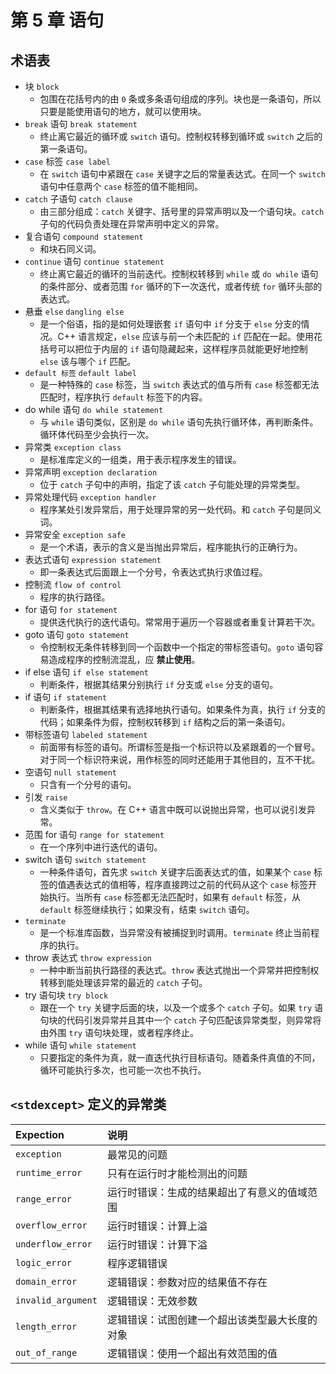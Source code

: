 第 5 章 语句
===========

## 术语表

* 块 `block`
    - 包围在花括号内的由 `0` 条或多条语句组成的序列。块也是一条语句，所以只要是能使用语句的地方，就可以使用块。
* `break` 语句 `break statement`
    - 终止离它最近的循环或 `switch` 语句。控制权转移到循环或 `switch` 之后的第一条语句。
* `case` 标签 `case label`
    - 在 `switch` 语句中紧跟在 `case` 关键字之后的常量表达式。在同一个 `switch` 语句中任意两个 `case` 标签的值不能相同。
* `catch` 子语句 `catch clause`
    - 由三部分组成：`catch` 关键字、括号里的异常声明以及一个语句块。`catch` 子句的代码负责处理在异常声明中定义的异常。
* 复合语句 `compound statement`
    - 和块石同义词。
* `continue` 语句 `continue statement`
    - 终止离它最近的循环的当前迭代。控制权转移到 `while` 或 `do while` 语句的条件部分、或者范围 `for` 循环的下一次迭代，或者传统 `for` 循环头部的表达式。
* 悬垂 `else` `dangling else`
    - 是一个俗语，指的是如何处理嵌套 `if` 语句中 `if` 分支于 `else` 分支的情况。C++ 语言规定，`else` 应该与前一个未匹配的 `if` 匹配在一起。使用花括号可以把位于内层的 `if` 语句隐藏起来，这样程序员就能更好地控制 `else` 该与哪个 `if` 匹配。
* `default 标签` `default label`
    - 是一种特殊的 `case` 标签，当 `switch` 表达式的值与所有 `case` 标签都无法匹配时，程序执行 `default` 标签下的内容。
* do while 语句 `do while statement`
    - 与 `while` 语句类似，区别是 `do while` 语句先执行循环体，再判断条件。循环体代码至少会执行一次。
* 异常类 `exception class`
    - 是标准库定义的一组类，用于表示程序发生的错误。
* 异常声明 `exception declaration`
    - 位于 `catch` 子句中的声明，指定了该 `catch` 子句能处理的异常类型。
* 异常处理代码 `exception handler`
    - 程序某处引发异常后，用于处理异常的另一处代码。和 `catch` 子句是同义词。
* 异常安全 `exception safe`
    - 是一个术语，表示的含义是当抛出异常后，程序能执行的正确行为。
* 表达式语句 `expression statement`
    - 即一条表达式后面跟上一个分号，令表达式执行求值过程。
* 控制流 `flow of control`
    - 程序的执行路径。
* for 语句 `for statement`
    - 提供迭代执行的迭代语句。常常用于遍历一个容器或者重复计算若干次。
* goto 语句 `goto statement`
    - 令控制权无条件转移到同一个函数中一个指定的带标签语句。`goto` 语句容易造成程序的控制流混乱，应 **禁止使用**。
* if else 语句 `if else statement`
    - 判断条件，根据其结果分别执行 `if` 分支或 `else` 分支的语句。
* if 语句 `if statement`
    - 判断条件，根据其结果有选择地执行语句。如果条件为真，执行 `if` 分支的代码；如果条件为假，控制权转移到 `if` 结构之后的第一条语句。
* 带标签语句 `labeled statement`
    - 前面带有标签的语句。所谓标签是指一个标识符以及紧跟着的一个冒号。对于同一个标识符来说，用作标签的同时还能用于其他目的，互不干扰。
* 空语句 `null statement`
    - 只含有一个分号的语句。
* 引发 `raise`
    - 含义类似于 `throw`。在 C++ 语言中既可以说抛出异常，也可以说引发异常。
* 范围 for 语句 `range for statement`
    - 在一个序列中进行迭代的语句。
* switch 语句 `switch statement`
    - 一种条件语句，首先求 `switch` 关键字后面表达式的值，如果某个 `case` 标签的值遇表达式的值相等，程序直接跨过之前的代码从这个 `case` 标签开始执行。当所有 `case` 标签都无法匹配时，如果有 `default` 标签，从 `default` 标签继续执行；如果没有，结束 `switch` 语句。
* `terminate`
    - 是一个标准库函数，当异常没有被捕捉到时调用。`terminate` 终止当前程序的执行。
* throw 表达式 `throw expression`
    - 一种中断当前执行路径的表达式。`throw` 表达式抛出一个异常并把控制权转移到能处理该异常的最近的 `catch` 子句。
* try 语句块 `try block`
    - 跟在一个 `try` 关键字后面的块，以及一个或多个 `catch` 子句。如果 `try` 语句块的代码引发异常并且其中一个 `catch` 子句匹配该异常类型，则异常将由外围 `try` 语句块处理，或者程序终止。
* while 语句 `while statement`
    - 只要指定的条件为真，就一直迭代执行目标语句。随着条件真值的不同，循环可能执行多次，也可能一次也不执行。



## `<stdexcept>` 定义的异常类

| Expection         | 说明 |
| :---------------- | :---- |
| `exception`        | 最常见的问题 |
| `runtime_error`    | 只有在运行时才能检测出的问题 |
| `range_error`      | 运行时错误：生成的结果超出了有意义的值域范围 |
| `overflow_error`   | 运行时错误：计算上溢 |
| `underflow_error`  | 运行时错误：计算下溢 |
| `logic_error`      | 程序逻辑错误 |
| `domain_error`     | 逻辑错误：参数对应的结果值不存在 |
| `invalid_argument` | 逻辑错误：无效参数 |
| `length_error`     | 逻辑错误：试图创建一个超出该类型最大长度的对象 |
| `out_of_range`     | 逻辑错误：使用一个超出有效范围的值           |

